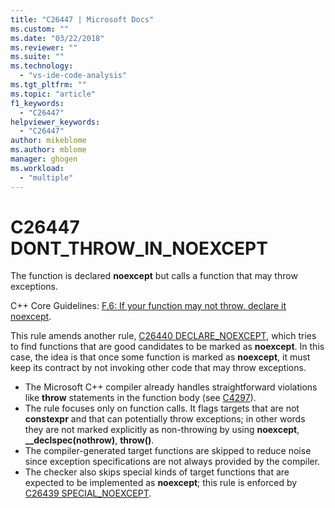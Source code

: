 ```yaml
---
title: "C26447 | Microsoft Docs"
ms.custom: ""
ms.date: "03/22/2018"
ms.reviewer: ""
ms.suite: ""
ms.technology: 
  - "vs-ide-code-analysis"
ms.tgt_pltfrm: ""
ms.topic: "article"
f1_keywords: 
  - "C26447"
helpviewer_keywords: 
  - "C26447"
author: mikeblome
ms.author: mblome
manager: ghogen
ms.workload: 
  - "multiple"
---
```

# C26447 DONT_THROW_IN_NOEXCEPT

The function is declared **noexcept** but calls a function that may throw exceptions.

C++ Core Guidelines: 
[F.6: If your function may not throw, declare it noexcept](https://github.com/isocpp/CppCoreGuidelines/blob/master/CppCoreGuidelines.md#f6-if-your-function-may-not-throw-declare-it-noexcept).

This rule amends another rule, [C26440 DECLARE_NOEXCEPT](c26440.md), which tries to find functions that are good candidates to be marked as **noexcept**. In this case, the idea is that once some function is marked as **noexcept**, it must keep its contract by not invoking other code that may throw exceptions.

- The Microsoft C++ compiler already handles straightforward violations like **throw** statements in the function body (see [C4297](/cpp/error-messages/compiler-warnings/compiler-warning-level-1-c4297)).
- The rule focuses only on function calls. It flags targets that are not **constexpr** and that can potentially throw exceptions; in other words they are not marked explicitly as non-throwing by using **noexcept**, **__declspec(nothrow)**, **throw()**.
- The compiler-generated target functions are skipped to reduce noise since exception specifications are not always provided by the compiler.
- The checker also skips special kinds of target functions that are expected to be implemented as **noexcept**; this rule is enforced by [C26439 SPECIAL_NOEXCEPT](c26439.md).

